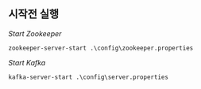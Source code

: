 ## 시작전 실행

*Start Zookeeper*
```shell script
zookeeper-server-start .\config\zookeeper.properties
```

*Start Kafka*
```shell script
kafka-server-start .\config\server.properties
```

